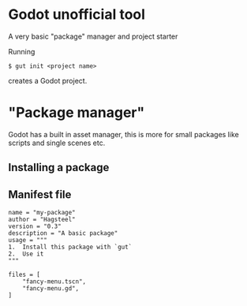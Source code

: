 # Godot unofficial tool

A very basic "package" manager and project starter

Running

```
$ gut init <project name>
```

creates a Godot project.


# "Package manager"

Godot has a built in asset manager, this is more for small packages like scripts
and single scenes etc.

## Installing a package



## Manifest file

```
name = "my-package"
author = "Hagsteel"
version = "0.3"
description = "A basic package"
usage = """
1.  Install this package with `gut`
2.  Use it
"""

files = [
    "fancy-menu.tscn",
    "fancy-menu.gd",
]
```
